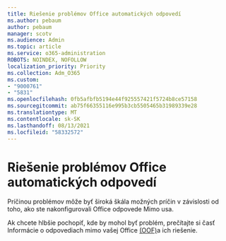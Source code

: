 ```yaml
---
title: Riešenie problémov Office automatických odpovedí
ms.author: pebaum
author: pebaum
manager: scotv
ms.audience: Admin
ms.topic: article
ms.service: o365-administration
ROBOTS: NOINDEX, NOFOLLOW
localization_priority: Priority
ms.collection: Adm_O365
ms.custom:
- "9000761"
- "5831"
ms.openlocfilehash: 0fb5afbfb5194e44f925557421f5724b8ce57158
ms.sourcegitcommit: ab75f66355116e995b3cb5505465b31989339e28
ms.translationtype: MT
ms.contentlocale: sk-SK
ms.lasthandoff: 08/13/2021
ms.locfileid: "58332572"
---
```

# <a name="troubleshooting-out-of-office-automatic-replies"></a>Riešenie problémov Office automatických odpovedí

Príčinou problémov môže byť široká škála možných príčin v závislosti od toho, ako ste nakonfigurovali Office odpovede Mimo usa.

Ak chcete hlbšie pochopiť, kde by mohol byť problém, prečítajte si časť Informácie o odpovediach mimo vašej Office [(OOF)](https://docs.microsoft.com/exchange/troubleshoot/email-delivery/understand-troubleshoot-oof-replies)a ich riešenie.